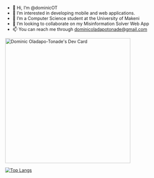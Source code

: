 - 👋 Hi, I’m @dominicOT
- 👀 I’m interested in developing mobile and web applications.
- 🌱 I’m a Computer Science student at the University of Makeni
- 💞️ I’m looking to collaborate on my Misinformation Solver Web App
- 📫 You can reach me through dominicoladapotonade@gmail.com

<a href="https://app.daily.dev/dominic_ot"><img src="https://api.daily.dev/devcards/86100fa0194f4a7c947d5af3fa421113.png?r=mid" width="400" alt="Dominic Oladapo-Tonade's Dev Card"/></a>

[![Top Langs](https://github-readme-stats.vercel.app/api/top-langs/?username=dominicOT)](https://github.com/dominicOT/github-readme-stats) 
<!-- [![dominicOT's GitHub stats](https://github-readme-stats.vercel.app/api?username=dominicOT&show_icons=true&theme=tokyonight)](https://github.com/dominicOT/github-readme-stats) -->
